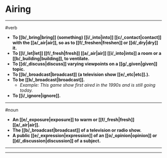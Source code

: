 # Airing
---
#verb
- **To [[b/_bring|bring]] (something) [[i/_into|into]] [[c/_contact|contact]] with the [[a/_air|air]], so as to [[f/_freshen|freshen]] or [[d/_dry|dry]] it.**
- **To [[l/_let|let]] [[f/_fresh|fresh]] [[a/_air|air]] [[i/_into|into]] a room or a [[b/_building|building]], to ventilate.**
- **To [[d/_discuss|discuss]] varying viewpoints on a [[g/_given|given]] topic.**
- **To [[b/_broadcast|broadcast]] (a television show [[e/_etc|etc]].).**
- **To be [[b/_broadcast|broadcast]].**
	- _Example: This game show first aired in the 1990s and is still going today._
- **To [[i/_ignore|ignore]].**
---
#noun
- **An [[e/_exposure|exposure]] to warm or [[f/_fresh|fresh]] [[a/_air|air]].**
- **The [[b/_broadcast|broadcast]] of a television or radio show.**
- **A public [[e/_expression|expression]] of an [[o/_opinion|opinion]] or [[d/_discussion|discussion]] of a subject.**
---
---
